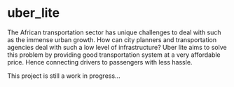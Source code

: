 # uber_lite
The African transportation sector has unique challenges to deal with such as the immense urban growth. How can city planners and transportation agencies deal with such a low level of infrastructure? Uber lite aims to solve this problem by providing good transportation system at a very affordable price. Hence connecting drivers to passengers with less hassle.

This project is still a work in progress...
